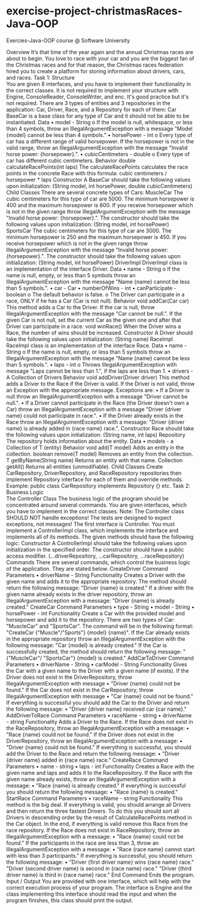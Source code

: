 # exercise-project-christmasRaces-Java-OOP
Exercies-Java-OOP course @ Software University

Overview
It’s that time of the year again and the annual Christmas races are about to begin. You love to race with your car and you are the biggest fan of the Christmas races and for that reason, the Christmas races federation hired you to create a platform for storing information about drivers, cars, and races.
Task 1: Structure  
You are given 8 interfaces, and you have to implement their functionality in the correct classes.
It is not required to implement your structure with Engine, ConsoleReader, ConsoleWriter, and enc. It's good practice but it's not required.
There are 3 types of entities and 3 repositories in the application: Car, Driver, Race, and a Repository for each of them:
Car
BaseCar is a base class for any type of Car and it should not be able to be instantiated.
Data
•	model - String
o	If the model is null, whitespace, or less than 4 symbols, throw an IllegalArgumentException with a message "Model {model} cannot be less than 4 symbols."
•	horsePower - int
o	Every type of car has a different range of valid horsepower. If the horsepower is not in the valid range, throw an IllegalArgumentException with the message "Invalid horse power: {horsepower}.".
•	cubicCentimeters - double 
o	Every type of car has different cubic centimeters.
Behavior
double calculateRacePoints(int laps)
The calculateRacePoints calculates the race points in the concrete Race with this formula:
cubic centimeters / horsepower * laps
Constructor
A BaseCar should take the following values upon initialization:
(String model, int horsePower, double cubicCentimeters)
Child Classes
There are several concrete types of Cars:
MuscleCar
The cubic centimeters for this type of car are 5000. The minimum horsepower is 400 and the maximum horsepower is 600.
If you receive horsepower which is not in the given range throw IllegalArgumentException with the message "Invalid horse power: {horsepower}.".
The constructor should take the following values upon initialization:
(String model, int horsePower)
SportsCar
The cubic centimeters for this type of car are 3000. The minimum horsepower is 250 and the maximum horsepower is 450.
If you receive horsepower which is not in the given range throw IllegalArgumentException with the message "Invalid horse power: {horsepower}.".
The constructor should take the following values upon initialization:
(String model, int horsePower)
DriverImpl
DriverImpl class is an implementation of the interface Driver.
Data
•	name - String
o	If the name is null, empty, or less than 5 symbols throw an IllegalArgumentException with the message "Name {name} cannot be less than 5 symbols.".
•	car - Car
•	numberOfWins - int
•	canParticipate - boolean 
o	The default behavior is false.
o	The Driver can participate in a race, ONLY if he has a Car (Car is not null).
Behavior
void addCar(Car car)
This method adds a Car to the Driver. If the car is null, throw IllegalArgumentException with the message "Car cannot be null.".
If the given Car is not null, set the current Car as the given one and after that Driver can participate in a race.
void winRace()
When the  Driver wins a Race, the number of wins should be increased.
Constructor
A Driver should take the following values upon initialization:
(String name)
RaceImpl
RaceImpl class is an implementation of the interface Race.
Data
•	name - String
o	If the name is null, empty, or less than 5 symbols throw an IllegalArgumentException with the message "Name {name} cannot be less than 5 symbols.".
•	laps - int 
o	Throws IllegalArgumentException with message "Laps cannot be less than 1.", if the laps are less than 1.
•	drivers - A Collection of Drivers
Behavior
void addDriver(Driver driver)
This method adds a Driver to the Race if the Driver is valid. If the Driver is not valid, throw an Exception with the appropriate message.
Exceptions are:
•	If a Driver is null throw an IllegalArgumentException with a message "Driver cannot be null.".
•	If a Driver cannot participate in the Race (the Driver doesn't own a Car) throw an IllegalArgumentException with a message "Driver {driver name} could not participate in race.".
•	If the Driver already exists in the Race throw an IllegalArgumentException with a message:
"Driver {driver name} is already added in {race name} race.".
Constructor
Race should take the following values upon initialization:
(String name, int laps)
Repository
The repository holds information about the entity.
Data
•	models - a Collection of T (entity)
Behavior
void add(T model)
Adds an entity in the collection.
boolean remove(T model)
Removes an entity from the collection.
T getByName(String name)
Returns an entity with that name.
Collection<T> getAll()
Returns all entities (unmodifiable).
Child Classes
Create CarRepository, DriverRepository, and RaceRepository repositories then implement Repository interface for each of them and override methods. 
Example:
public class CarRepository implements Repository<Car> {} 
etc. 
Task 2: Business Logic  
The Controller Class
The business logic of the program should be concentrated around several commands. You are given interfaces, which you have to implement in the correct classes.
Note: The Controller class SHOULD NOT handle exceptions! The tests are designed to expect exceptions, not messages!
The first interface is Controller. You must implement a ControllerImpl class, which implements the interface and implements all of its methods. The given methods should have the following logic:
Constructor
A ControllerImpl should take the following values upon initialization in the specified order. The constructor should have a public access modifier.
(…driverRepository, …carRepository, …raceRepository)
Commands
There are several commands, which control the business logic of the application. They are stated below.
CreateDriver Command
Parameters
•	driverName - String
Functionality
Creates a Driver with the given name and adds it to the appropriate repository.
The method should return the following message: 
"Driver {name} is created."
If a driver with the given name already exists in the driver repository, throw an IllegalArgumentException with a message: 
"Driver {name} is already created."
CreateCar Command
Parameters
•	type - String
•	model - String
•	horsePower - int
Functionality
Create a Car with the provided model and horsepower and add it to the repository. There are two types of Car: "MuscleCar" and "SportsCar". 
The command will be in the following format: "CreateCar {"Muscle"/"Sports"} {model} {name}".
If the Car already exists in the appropriate repository throw an IllegalArgumentException with the following message:
"Car {model} is already created."
If the Car is successfully created, the method should return the following message:
"{"MuscleCar"/ "SportsCar"} {model} is created."
AddCarToDriver Command
Parameters
•	driverName - String
•	carModel - String
Functionality
Gives the Car with a given name to the Driver with a given name (if exists).
If the Driver does not exist in the DriverRepository, throw IllegalArgumentException with message 
•	"Driver {name} could not be found."
If the Car does not exist in the CarRepository, throw IllegalArgumentException with message 
•	"Car {name} could not be found."
If everything is successful you should add the Car to the Driver and return the following message:
•	"Driver {driver name} received car {car name}."
AddDriverToRace Command
Parameters
•	raceName - string
•	driverName - string
Functionality
Adds a Driver to the Race.
If the Race does not exist in the RaceRepository, throw an IllegalArgumentException with a message:
•	"Race {name} could not be found."
If the Driver does not exist in the DriverRepository, throw an IllegalArgumentException with a message:
•	"Driver {name} could not be found."
If everything is successful, you should add the Driver to the Race and return the following message:
•	"Driver {driver name} added in {race name} race."
CreateRace Command
Parameters
•	name - string
•	laps - int
Functionality
Creates a Race with the given name and laps and adds it to the RaceRepository.
If the Race with the given name already exists, throw an IllegalArgumentException with a message:
•	"Race {name} is already created."
If everything is successful you should return the following message:
•	"Race {name} is created."
StartRace Command
Parameters
•	raceName - string
Functionality
This method is the big deal. If everything is valid, you should arrange all Drivers and then return the three fastest Drivers. To do this you should sort all Drivers in descending order by the result of CalculateRacePoints method in the Car object. In the end, if everything is valid remove this Race from the race repository.
If the Race does not exist in RaceRepository, throw an IllegalArgumentException with a message:
•	"Race {name} could not be found."
If the participants in the race are less than 3, throw an IllegalArgumentException with a message:
•	"Race {race name} cannot start with less than 3 participants."
If everything is successful, you should return the following message:
•	"Driver {first driver name} wins {race name} race."
"Driver {second driver name} is second in {race name} race."
"Driver {third driver name} is third in {race name} race."
End Command
Ends the program.
Input / Output
You are provided with one interface, which will help with the correct execution process of your program. The interface is Engine and the class implementing this interface should read the input and when the program finishes, this class should print the output.

